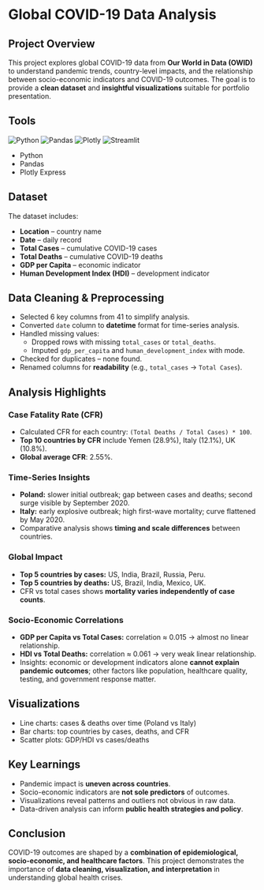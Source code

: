# Global COVID-19 Data Analysis

## Project Overview
This project explores global COVID-19 data from **Our World in Data (OWID)** to understand pandemic trends, country-level impacts, and the relationship between socio-economic indicators and COVID-19 outcomes. The goal is to provide a **clean dataset** and **insightful visualizations** suitable for portfolio presentation.

## Tools
![Python](https://img.shields.io/badge/Python-3776AB?style=for-the-badge&logo=python&logoColor=white)
![Pandas](https://img.shields.io/badge/Pandas-150458?style=for-the-badge&logo=pandas&logoColor=white)
![Plotly](https://img.shields.io/badge/Plotly-3F4F75?style=for-the-badge&logo=plotly&logoColor=white)
![Streamlit](https://img.shields.io/badge/Streamlit-FF4B4B?style=for-the-badge&logo=streamlit&logoColor=white)

- Python
- Pandas
- Plotly Express

## Dataset
The dataset includes:
- **Location** – country name
- **Date** – daily record
- **Total Cases** – cumulative COVID-19 cases
- **Total Deaths** – cumulative COVID-19 deaths
- **GDP per Capita** – economic indicator
- **Human Development Index (HDI)** – development indicator

## Data Cleaning & Preprocessing
- Selected 6 key columns from 41 to simplify analysis.
- Converted `date` column to **datetime** format for time-series analysis.
- Handled missing values:
  - Dropped rows with missing `total_cases` or `total_deaths`.
  - Imputed `gdp_per_capita` and `human_development_index` with mode.
- Checked for duplicates – none found.
- Renamed columns for **readability** (e.g., `total_cases` → `Total Cases`).

## Analysis Highlights
### Case Fatality Rate (CFR)
- Calculated CFR for each country: `(Total Deaths / Total Cases) * 100`.
- **Top 10 countries by CFR** include Yemen (28.9%), Italy (12.1%), UK (10.8%).
- **Global average CFR**: 2.55%.

### Time-Series Insights
- **Poland:** slower initial outbreak; gap between cases and deaths; second surge visible by September 2020.
- **Italy:** early explosive outbreak; high first-wave mortality; curve flattened by May 2020.
- Comparative analysis shows **timing and scale differences** between countries.

### Global Impact
- **Top 5 countries by cases:** US, India, Brazil, Russia, Peru.
- **Top 5 countries by deaths:** US, Brazil, India, Mexico, UK.
- CFR vs total cases shows **mortality varies independently of case counts**.

### Socio-Economic Correlations
- **GDP per Capita vs Total Cases:** correlation ≈ 0.015 → almost no linear relationship.
- **HDI vs Total Deaths:** correlation ≈ 0.061 → very weak linear relationship.
- Insights: economic or development indicators alone **cannot explain pandemic outcomes**; other factors like population, healthcare quality, testing, and government response matter.

## Visualizations
- Line charts: cases & deaths over time (Poland vs Italy)
- Bar charts: top countries by cases, deaths, and CFR
- Scatter plots: GDP/HDI vs cases/deaths

## Key Learnings
- Pandemic impact is **uneven across countries**.
- Socio-economic indicators are **not sole predictors** of outcomes.
- Visualizations reveal patterns and outliers not obvious in raw data.
- Data-driven analysis can inform **public health strategies and policy**.

## Conclusion
COVID-19 outcomes are shaped by a **combination of epidemiological, socio-economic, and healthcare factors**. This project demonstrates the importance of **data cleaning, visualization, and interpretation** in understanding global health crises.
